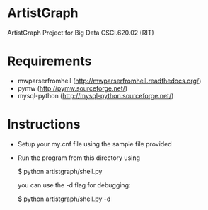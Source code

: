ArtistGraph
===========

ArtistGraph Project for Big Data CSCI.620.02 (RIT)

Requirements
============

* mwparserfromhell (http://mwparserfromhell.readthedocs.org/)
* pymw (http://pymw.sourceforge.net/)
* mysql-python (http://mysql-python.sourceforge.net/)

Instructions
============

* Setup your my.cnf file using the sample file provided
* Run the program from this directory using

  $ python artistgraph/shell.py <artist name>
  
  you can use the -d flag for debugging:
  
  $ python artistgraph/shell.py -d <artist name>